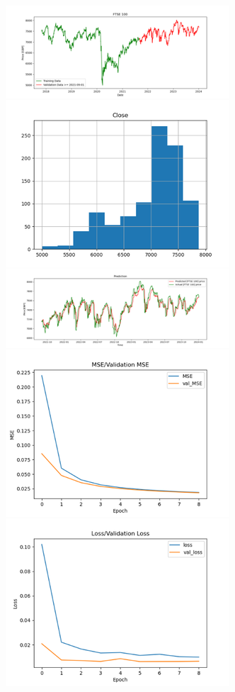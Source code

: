 ![](https://github.com/JordiCorbilla/stock-prediction-deep-neural-learning/raw/master/^FTSE_20240103_edae6b8f5fc742031805151aeba98571/FTSE%20100_price.png)
![](https://github.com/JordiCorbilla/stock-prediction-deep-neural-learning/raw/master/^FTSE_20240103_edae6b8f5fc742031805151aeba98571/FTSE%20100_hist.png)
![](https://github.com/JordiCorbilla/stock-prediction-deep-neural-learning/raw/master/^FTSE_20240103_edae6b8f5fc742031805151aeba98571/FTSE%20100_prediction.png)
![](https://github.com/JordiCorbilla/stock-prediction-deep-neural-learning/raw/master/^FTSE_20240103_edae6b8f5fc742031805151aeba98571/MSE.png)
![](https://github.com/JordiCorbilla/stock-prediction-deep-neural-learning/raw/master/^FTSE_20240103_edae6b8f5fc742031805151aeba98571/loss.png)
